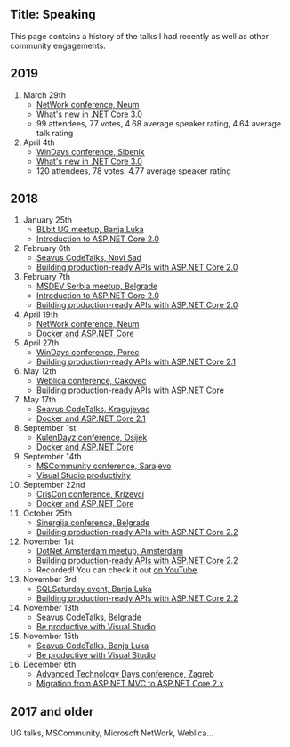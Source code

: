 Title: Speaking
---

This page contains a history of the talks I had recently as well as other community engagements.

2019
----

 1. March 29th
     - [NetWork conference, Neum](https://www.networkkonferencija.ba/)
     - [What's new in .NET Core 3.0](https://github.com/miroslavpopovic/what-is-new-in-dotnet-core-3)
     - 99 attendees, 77 votes, 4.68 average speaker rating, 4.64 average talk rating
 2. April 4th
     - [WinDays conference, Sibenik](https://www.windays.hr/)
     - [What's new in .NET Core 3.0](https://github.com/miroslavpopovic/what-is-new-in-dotnet-core-3)
     - 120 attendees, 78 votes, 4.77 average speaker rating

2018
----

 1. January 25th
     - [BLbit UG meetup, Banja Luka](https://www.facebook.com/events/393720467707508/)
     - [Introduction to ASP.NET Core 2.0](https://www.slideshare.net/miroslavpopovic/introduction-to-aspnet-core-139918343)
 2. February 6th
     - [Seavus CodeTalks, Novi Sad](https://www.facebook.com/events/1629179527151548/)
     - [Building production-ready APIs with ASP.NET Core 2.0](https://github.com/miroslavpopovic/production-ready-apis-sample)
 3. February 7th
     - [MSDEV Serbia meetup, Belgrade](https://www.meetup.com/MSDEV-Serbia-User-Group/events/247513563/)
     - [Introduction to ASP.NET Core 2.0](https://www.slideshare.net/miroslavpopovic/introduction-to-aspnet-core-139918343)
     - [Building production-ready APIs with ASP.NET Core 2.0](https://github.com/miroslavpopovic/production-ready-apis-sample)
 4. April 19th
     - [NetWork conference, Neum](https://www.networkkonferencija.ba/)
     - [Docker and ASP.NET Core](https://github.com/miroslavpopovic/docker-aspnetcore-sample-1)
 5. April 27th
     - [WinDays conference, Porec](https://www.windays.hr/raspored/arhiva/2018/building_production_ready_apis/4249)
     - [Building production-ready APIs with ASP.NET Core 2.1](https://github.com/miroslavpopovic/production-ready-apis-sample-2.1)
 6. May 12th
     - [Weblica conference, Cakovec](https://weblica.hr/)
     - [Building production-ready APIs with ASP.NET Core](https://github.com/miroslavpopovic/production-ready-apis-sample-2.1)
 7. May 17th
     - [Seavus CodeTalks, Kragujevac](https://codetalks.seavus.com/seavus-codetalks-in-kragujevac-17052018)
     - [Docker and ASP.NET Core 2.1](https://github.com/miroslavpopovic/docker-aspnetcore-sample-1)
 8. September 1st
     - [KulenDayz conference, Osijek](http://www.kulendayz.com/)
     - [Docker and ASP.NET Core](https://github.com/miroslavpopovic/docker-aspnetcore-sample-1)
 9. September 14th
     - [MSCommunity conference, Sarajevo](https://conference.mscommunity.ba/)
     - [Visual Studio productivity](https://www.slideshare.net/miroslavpopovic/visual-studio-productivity-mscommunity-7-sarajevo)
 10. September 22nd
     - [CrisCon conference, Krizevci](http://criscon.krizevci.hr/)
     - [Docker and ASP.NET Core](https://github.com/miroslavpopovic/docker-aspnetcore-sample-1)
 11. October 25th
     - [Sinergija conference, Belgrade](https://www.sinergija18.rs/)
     - [Building production-ready APIs with ASP.NET Core 2.2](https://github.com/miroslavpopovic/production-ready-apis-sample-2.2)
 12. November 1st
     - [DotNet Amsterdam meetup, Amsterdam](https://www.meetup.com/dotnet-amsterdam/events/255737023/)
     - [Building production-ready APIs with ASP.NET Core 2.2](https://github.com/miroslavpopovic/production-ready-apis-sample-2.2)
     - Recorded! You can check it out [on YouTube](https://youtu.be/XLHeJgWovI4).
 13. November 3rd
     - [SQLSaturday event, Banja Luka](https://www.sqlsaturday.com/791/EventHome.aspx)
     - [Building production-ready APIs with ASP.NET Core 2.2](https://github.com/miroslavpopovic/production-ready-apis-sample-2.2)
 14. November 13th
     - [Seavus CodeTalks, Belgrade](https://codetalks.seavus.com/seavus-codetalks-in-belgrade-13112018)
     - [Be productive with Visual Studio](https://www.slideshare.net/miroslavpopovic/visual-studio-productivity-mscommunity-7-sarajevo)
 15. November 15th
     - [Seavus CodeTalks, Banja Luka](https://codetalks.seavus.com/seavus-codetalks-in-banja-luka-15112018)
     - [Be productive with Visual Studio](https://www.slideshare.net/miroslavpopovic/visual-studio-productivity-mscommunity-7-sarajevo)
 16. December 6th
     - [Advanced Technology Days conference, Zagreb](https://advtechdays.com/)
     - [Migration from ASP.NET MVC to ASP.NET Core 2.x](https://www.slideshare.net/miroslavpopovic/migration-from-aspnet-mvc-to-aspnet-core)

2017 and older
--------------

UG talks, MSCommunity, Microsoft NetWork, Weblica...
